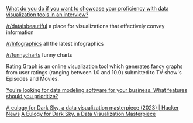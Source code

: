 
[What do you do if you want to showcase your proficiency with data visualization tools in an interview?](https://www.linkedin.com/comm/advice/1/what-do-you-want-showcase-your-proficiency-data-visualization-vy2ae)

[/r/dataisbeautiful](https://www.reddit.com/r/dataisbeautiful/)
a place for visualizations that effectively convey information

[/r/Infographics](https://www.reddit.com/r/Infographics/)
all the latest infographics

[/r/funnycharts](https://www.reddit.com/r/funnycharts/)
funny charts

[Rating Graph](https://www.ratingraph.com/)
is an online visualization tool which generates fancy graphs from user ratings (ranging between 1.0 and 10.0) submitted to TV show's Episodes and Movies.

[You’re looking for data modeling software for your business. What features should you prioritize?](https://www.linkedin.com/comm/advice/0/youre-looking-data-modeling-software-your-business-n8tgc)

[A eulogy for Dark Sky, a data visualization masterpiece (2023) | Hacker News](https://news.ycombinator.com/item?id=41109799)
[A Eulogy for Dark Sky, a Data Visualization Masterpiece](https://nightingaledvs.com/dark-sky-weather-data-viz/)
